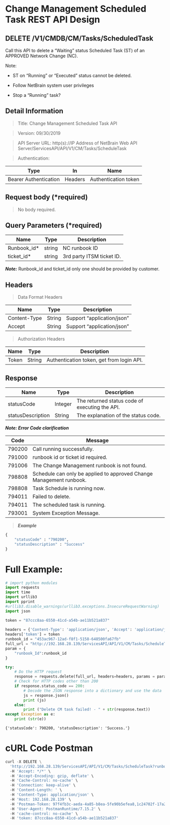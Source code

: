 
# Change Management Scheduled Task REST API Design

DELETE /V1/CMDB/CM/Tasks/ScheduledTask
--------------------------------------

Call this API to delete a “Waiting” status Scheduled Task (ST) of an APPROVED
Network Change (NC).

Note:

-   ST on “Running” or “Executed” status cannot be deleted.

-   Follow NetBrain system user privileges

-   Stop a “Running” task?

Detail Information
------------------

> Title: Change Management Scheduled Task API

> Version: 09/30/2019

> API Server URL: http(s)://IP Address of NetBrain Web API
Server/ServicesAPI/API/V1/CM/Tasks/ScheduleTask

> Authentication:

| **Type**              | **In**  | **Name**             |
|-----------------------|---------|----------------------|
| Bearer Authentication | Headers | Authentication token |

Request body (\*required)
-------------------------

> No body required.

Query Parameters (\*required)
-----------------------------

| **Name**               | **Type** | **Description**             |
|------------------------|----------|-----------------------------|
| Runbook_id\*           | string   | NC runbook ID               |
| ticket_id\*            | string   | 3rd party ITSM ticket ID.   |

***Note:*** Runbook_id and ticket_id only one should be provided by customer.

Headers
-------

> Data Format Headers

| **Name**     | **Type** | **Description**            |
|--------------|----------|----------------------------|
| Content-Type | String   | Support “application/json” |
| Accept       | String   | Support “application/json” |

> Authorization Headers

| **Name** | **Type** | **Description**                           |
|----------|----------|-------------------------------------------|
| Token    | String   | Authentication token, get from login API. |

Response
--------

| **Name**          | **Type** | **Description**                                |
|-------------------|----------|------------------------------------------------|
| statusCode        | Integer  | The returned status code of executing the API. |
| statusDescription | String   | The explanation of the status code.            |


***Note: Error Code clarification***

| **Code**| **Message**                                |
|------------------------------------|----------|
| 790200 |  Call running successfully.|
| 791000 | runbook id or ticket id required. |
| 791006 | The Change Management runbook is not found.|
| 798808 | Schedule can only be applied to approved Change Management runbook.|
| 798808 | Task Schedule is running now.|
| 794011 | Failed to delete. |
| 794011 | The scheduled task is running.|
| 793001 | System Exception Message.|


> ***Example***



```python
{  
    "statusCode" : "790200",
    "statusDescription" : "Success"
}
```

# Full Example:


```python
# import python modules 
import requests
import time
import urllib3
import pprint
#urllib3.disable_warnings(urllib3.exceptions.InsecureRequestWarning)
import json

token = "87ccc8aa-6550-41cd-a54b-ae11b521a837" 
 
headers = {'Content-Type': 'application/json', 'Accept': 'application/json'}  
headers['token'] = token
runbook_id = "453ac967-12ad-f8f1-5158-648500fa67fb"
full_url = "http://192.168.28.139/ServicesAPI/API/V1/CM/Tasks/ScheduleTask/"
param = {
    "runbook_Id":runbook_id
}

try:
    # Do the HTTP request
    response = requests.delete(full_url, headers=headers, params = param, verify=False)
    # Check for HTTP codes other than 200
    if response.status_code == 200:
        # Decode the JSON response into a dictionary and use the data
        js = response.json()
        print (js)
    else:
        print ("Delete CM task failed! - " + str(response.text))
except Exception as e:
    print (str(e))
```

    {'statusCode': 790200, 'statusDescription': 'Success.'}
    

# cURL Code Postman


```python
curl -X DELETE \
  'http://192.168.28.139/ServicesAPI/API/V1/CM/Tasks/ScheduleTask?runbook_Id=453ac967-12ad-f8f1-5158-648500fa67fb' \
  -H 'Accept: */*' \
  -H 'Accept-Encoding: gzip, deflate' \
  -H 'Cache-Control: no-cache' \
  -H 'Connection: keep-alive' \
  -H 'Content-Length: ' \
  -H 'Content-Type: application/json' \
  -H 'Host: 192.168.28.139' \
  -H 'Postman-Token: 97f4fb3c-aeda-4a85-b8ea-5fe90b5efea8,1c24702f-17a2-4b07-a46c-9fc999ff536a' \
  -H 'User-Agent: PostmanRuntime/7.15.2' \
  -H 'cache-control: no-cache' \
  -H 'token: 87ccc8aa-6550-41cd-a54b-ae11b521a837'
```
